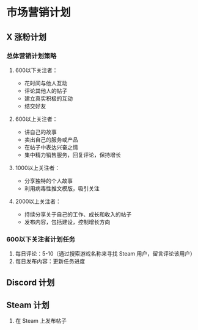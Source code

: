 # 市场营销计划

## X 涨粉计划

### 总体营销计划策略

1. 600以下关注者：
    - 花时间与他人互动
    - 评论其他人的帖子
    - 建立真实积极的互动
    - 结交好友

2. 600以上关注者：
    - 讲自己的故事
    - 卖出自己的服务或产品
    - 在帖子中表达兴奋之情
    - 集中精力销售服务，回复评论，保持增长

3. 1000以上关注者：
    - 分享独特的个人故事
    - 利用病毒性推文模版，吸引关注

4. 2000以上关注者：
    - 持续分享关于自己的工作、成长和收入的帖子
    - 发布内容，包括建设，控制增长方向

### 600以下关注者计划任务

1. 每日评论：5-10（通过搜索游戏名称来寻找 Steam 用户，留言评论该用户）
2. 每日发布内容：更新任务进度

## Discord 计划


## Steam 计划

1. 在 Steam 上发布帖子

